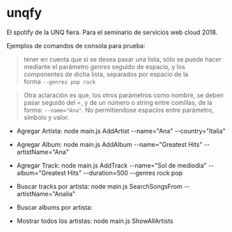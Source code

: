# unqfy
El spotify de la UNQ fiera. Para el seminario de servicios web cloud 2018.


Ejemplos de comandos de consola para prueba: 

 >tener en cuenta que si se desea pasar una lista, sólo se puede hacer 
mediante el parámetro *genres* seguido de espacio, y los componentes de dicha 
lista, separados por espacio de la  
forma `--genres pop rock`

>Otra aclaración es que, los otros parámetros como nombre, se deben pasar seguido del =, y de un número o 
string entre comillas, de la forma: `--name="Ana"`. No permitiendose espacios entre parámetro,
símbolo y valor.

* Agregar Artista: node main.js AddArtist --name="Ana" --country="Italia"
* Agregar Album: node main.js AddAlbum --name="Greatest Hits" --artistName="Ana"
* Agregar Track: node main.js AddTrack --name="Sol de mediodia" --album="Greatest Hits" --duration=500 --genres rock pop

* Buscar tracks por artista: node main.js SearchSongsFrom --artistName="Analia"
* Buscar albums por artista:

* Mostrar todos los artistas: node main.js ShowAllArtists

